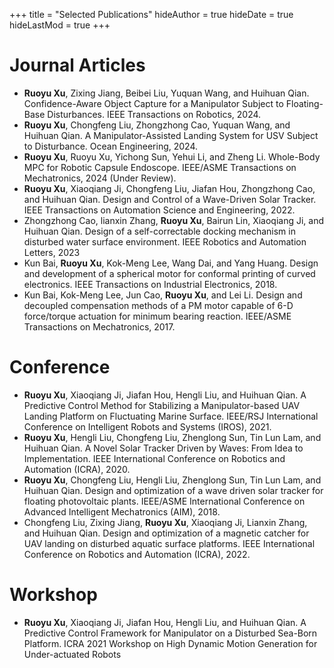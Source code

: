 +++
title = "Selected Publications"
hideAuthor = true
hideDate = true
hideLastMod = true
+++

# Journal Articles

- **Ruoyu Xu**, Zixing Jiang, Beibei Liu, Yuquan Wang, and Huihuan Qian. Confidence-Aware Object Capture for a Manipulator Subject to Floating-Base Disturbances. IEEE Transactions on Robotics, 2024.
- **Ruoyu Xu**, Chongfeng Liu, Zhongzhong Cao, Yuquan Wang, and Huihuan Qian. A Manipulator-Assisted Landing System for USV Subject to Disturbance. Ocean Engineering, 2024.   
- **Ruoyu Xu**, Ruoyu Xu, Yichong Sun, Yehui Li, and Zheng Li. Whole-Body MPC for Robotic Capsule Endoscope. IEEE/ASME Transactions on Mechatronics, 2024 (Under Review).
- **Ruoyu Xu**, Xiaoqiang Ji, Chongfeng Liu, Jiafan Hou, Zhongzhong Cao, and Huihuan Qian. Design and Control of a Wave-Driven Solar Tracker. IEEE Transactions on Automation Science and Engineering, 2022.   
- Zhongzhong Cao, lianxin Zhang, **Ruoyu Xu**, Bairun Lin, Xiaoqiang Ji, and Huihuan Qian. Design of a self-correctable docking mechanism in disturbed water surface environment. IEEE Robotics and Automation Letters, 2023
- Kun Bai, **Ruoyu Xu**, Kok-Meng Lee, Wang Dai, and Yang Huang. Design and development of a spherical motor for conformal printing of curved electronics. IEEE Transactions on Industrial Electronics, 2018.
- Kun Bai, Kok-Meng Lee, Jun Cao, **Ruoyu Xu**, and Lei Li. Design and decoupled compensation methods of a PM motor capable of 6-D force/torque actuation for minimum bearing reaction. IEEE/ASME Transactions on Mechatronics, 2017.

# Conference

- **Ruoyu Xu**, Xiaoqiang Ji, Jiafan Hou, Hengli Liu, and Huihuan Qian. A Predictive Control Method for Stabilizing a Manipulator-based UAV Landing Platform on Fluctuating Marine Surface. IEEE/RSJ International Conference on Intelligent Robots and Systems (IROS), 2021.
- **Ruoyu Xu**, Hengli Liu, Chongfeng Liu, Zhenglong Sun, Tin Lun Lam, and Huihuan Qian. A Novel Solar Tracker Driven by Waves: From Idea to Implementation. IEEE International Conference on Robotics and Automation (ICRA), 2020.
- **Ruoyu Xu**, Chongfeng Liu, Hengli Liu, Zhenglong Sun, Tin Lun Lam, and Huihuan Qian. Design and optimization of a wave driven solar tracker for floating photovoltaic plants. IEEE/ASME International Conference on Advanced Intelligent Mechatronics (AIM), 2018. 
- Chongfeng Liu, Zixing Jiang, **Ruoyu Xu**, Xiaoqiang Ji, Lianxin Zhang, and Huihuan Qian. Design and optimization of a magnetic catcher for UAV landing on disturbed aquatic surface platforms. IEEE International Conference on Robotics and Automation (ICRA), 2022.
# Workshop

- **Ruoyu Xu**, Xiaoqiang Ji, Jiafan Hou, Hengli Liu, and Huihuan Qian. A Predictive Control Framework for Manipulator on a Disturbed Sea-Born Platform. ICRA 2021 Workshop on High Dynamic Motion Generation for Under-actuated Robots